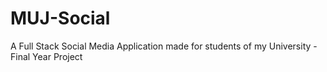 # MUJ-Social
A Full Stack Social Media Application made for students of my University - Final Year Project
